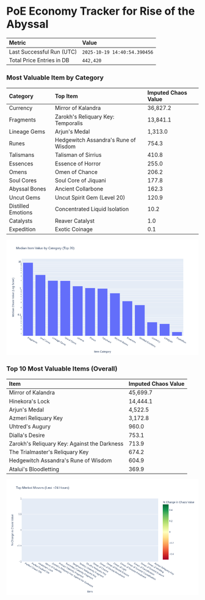 # PoE Economy Tracker for Rise of the Abyssal

<!-- START_MAINTENANCE -->
| Metric | Value |
|:---|:---|
| Last Successful Run (UTC) | `2025-10-19 14:40:54.390456` |
| Total Price Entries in DB | `442,420` |

<!-- END_MAINTENANCE -->

<!-- START_DATAFRAME_DEBUG -->
<!-- END_DATAFRAME_DEBUG -->

<!-- START_CATEGORY_ANALYSIS -->
### Most Valuable Item by Category
| Category | Top Item | Imputed Chaos Value |
| :--- | :--- | :--- |
| Currency | Mirror of Kalandra | 36,827.2 |
| Fragments | Zarokh's Reliquary Key: Temporalis | 13,841.1 |
| Lineage Gems | Arjun's Medal | 1,313.0 |
| Runes | Hedgewitch Assandra's Rune of Wisdom | 754.3 |
| Talismans | Talisman of Sirrius | 410.8 |
| Essences | Essence of Horror | 255.0 |
| Omens | Omen of Chance | 206.2 |
| Soul Cores | Soul Core of Jiquani | 177.8 |
| Abyssal Bones | Ancient Collarbone | 162.3 |
| Uncut Gems | Uncut Spirit Gem (Level 20) | 120.9 |
| Distilled Emotions | Concentrated Liquid Isolation | 10.2 |
| Catalysts | Reaver Catalyst | 1.0 |
| Expedition | Exotic Coinage | 0.1 |


![Category Analysis Chart](charts/category_analysis.png)
<!-- END_ANALYSIS -->

<!-- START_ANALYSIS -->
### Top 10 Most Valuable Items (Overall)
| Item | Imputed Chaos Value |
| :--- | :--- |
| Mirror of Kalandra | 45,699.7 |
| Hinekora's Lock | 14,444.1 |
| Arjun's Medal | 4,522.5 |
| Azmeri Reliquary Key | 3,172.8 |
| Uhtred's Augury | 960.0 |
| Dialla's Desire | 753.1 |
| Zarokh's Reliquary Key: Against the Darkness | 713.9 |
| The Trialmaster's Reliquary Key | 674.2 |
| Hedgewitch Assandra's Rune of Wisdom | 604.9 |
| Atalui's Bloodletting | 369.9 |


![Market Movers Chart](charts/market_movers.png)
<!-- END_ANALYSIS -->
